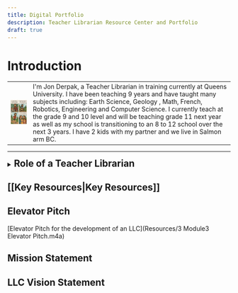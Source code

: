```yaml
---
title: Digital Portfolio
description: Teacher Librarian Resource Center and Portfolio
draft: true
---
```


# Introduction

|                                                                                                |                                                                                                                                                                                                                                                                                                                                                                                                                                                                              |
| :--------------------------------------------------------------------------------------------- | :--------------------------------------------------------------------------------------------------------------------------------------------------------------------------------------------------------------------------------------------------------------------------------------------------------------------------------------------------------------------------------------------------------------------------------------------------------------------------- |
| <img src="Resources/JDIntroComic.png" alt="Intro Comic" class="align-right" width="300"></img> | I'm Jon Derpak, a Teacher Librarian in training currently at Queens University. I have been teaching 9 years and have taught many subjects including: Earth Science, Geology , Math, French, Robotics, Engineering and Computer Science. I currently teach at the grade 9 and 10 level and will be teaching grade 11 next year as well as my school is transitioning to an 8 to 12 school over the next 3 years. I have 2 kids with my partner and we live in Salmon arm BC. |


___

<details>
  <summary><h2 style="display: inline;">Role of a Teacher Librarian</h2></summary>
  <img src="Resources/2 Module2 Role of a Teacher Librarian.png" class="align-right" width="600">
</details>

## [[Key Resources|Key Resources]]




## Elevator Pitch
[Elevator Pitch for the development of an LLC](Resources/3 Module3 Elevator Pitch.m4a)

## Mission Statement

## LLC Vision Statement
